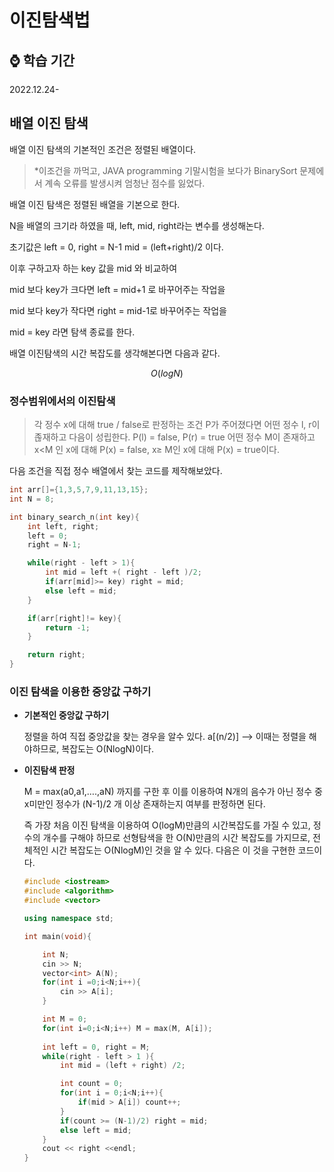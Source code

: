 # 이진탐색법

## ⌚ 학습 기간

2022.12.24-

## 배열 이진 탐색

배열 이진 탐색의 기본적인 조건은 정렬된 배열이다.

> *이조건을 까먹고, JAVA programming 기말시험을 보다가 BinarySort 문제에서 계속 오류를 발생시켜 엄청난 점수를 잃었다.
> 

 

배열 이진 탐색은 정렬된 배열을 기본으로 한다.

N을 배열의 크기라 하였을 때, left, mid, right라는 변수를 생성해논다. 

초기값은 left = 0, right = N-1 mid = (left+right)/2 이다.

이후 구하고자 하는 key 값을 mid 와 비교하여 

mid 보다 key가 크다면 left = mid+1 로 바꾸어주는 작업을

mid 보다 key가 작다면 right = mid-1로 바꾸어주는 작업을

mid = key 라면 탐색 종료를 한다.

배열 이진탐색의 시간 복잡도를 생각해본다면 다음과 같다.

$$
O(log N)
$$

### 정수범위에서의 이진탐색

> 각 정수 x에 대해 true / false로 판정하는 조건 P가 주어졌다면 어떤 정수 l, r이 졶재하고 다음이 성립한다.
P(l) = false, P(r) = true
어떤 정수 M이 존재하고 x<M 인 x에 대해 P(x) = false, x≥ M인 x에 대해 P(x) = true이다.
> 

다음 조건을 직접 정수 배열에서 찾는 코드를 제작해보았다.

```c
int arr[]={1,3,5,7,9,11,13,15};
int N = 8;

int binary_search_n(int key){
    int left, right;
    left = 0;
    right = N-1;

    while(right - left > 1){
        int mid = left +( right - left )/2;
        if(arr[mid]>= key) right = mid;
        else left = mid;
    }

    if(arr[right]!= key){
        return -1;
    }

    return right;
}
```

### 이진 탐색을 이용한 중앙값 구하기

- **기본적인 중앙값 구하기**
    
    정렬을 하여 직접 중앙값을 찾는 경우을 알수 있다. a[(n/2)] —> 이때는 정렬을 해야하므로, 복잡도는 O(NlogN)이다.
    
- **이진탐색 판정**
    
    M = max(a0,a1,….,aN) 까지를 구한 후 이를 이용하여 N개의 음수가 아닌 정수 중 x미만인 정수가 (N-1)/2 개 이상 존재하는지 여부를 판정하면 된다.
    
    즉 가장 처음 이진 탐색을 이용하여 O(logM)만큼의 시간복잡도를 가질 수 있고, 정수의 개수를 구해야 하므로 선형탐색을 한 O(N)만큼의 시간 복잡도를 가지므로, 전체적인 시간 복잡도는 O(NlogM)인 것을 알 수 있다. 다음은 이 것을 구현한 코드이다.
    
    ```cpp
    #include <iostream>
    #include <algorithm>
    #include <vector>
    
    using namespace std;
    
    int main(void){
    
        int N;
        cin >> N;
        vector<int> A(N);
        for(int i =0;i<N;i++){
            cin >> A[i];
        }
    
        int M = 0;
        for(int i=0;i<N;i++) M = max(M, A[i]);
        
        int left = 0, right = M;
        while(right - left > 1 ){
            int mid = (left + right) /2;
    
            int count = 0;
            for(int i = 0;i<N;i++){
                if(mid > A[i]) count++;
            }
            if(count >= (N-1)/2) right = mid;
            else left = mid;
        }
        cout << right <<endl;
    }
    ```